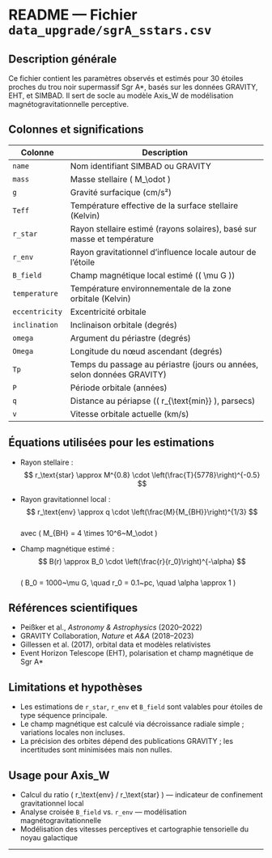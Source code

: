 # README — Fichier `data_upgrade/sgrA_sstars.csv`

## Description générale

Ce fichier contient les paramètres observés et estimés pour 30 étoiles proches du trou noir supermassif Sgr A\*, basés sur les données GRAVITY, EHT, et SIMBAD. Il sert de socle au modèle Axis_W de modélisation magnétogravitationnelle perceptive.

## Colonnes et significations

| Colonne        | Description                                                                                  |
|----------------|----------------------------------------------------------------------------------------------|
| `name`         | Nom identifiant SIMBAD ou GRAVITY                                                            |
| `mass`         | Masse stellaire \( M_\odot \)                                                                |
| `g`            | Gravité surfacique (cm/s²)                                                                    |
| `Teff`         | Température effective de la surface stellaire (Kelvin)                                        |
| `r_star`       | Rayon stellaire estimé (rayons solaires), basé sur masse et température                     |
| `r_env`        | Rayon gravitationnel d’influence locale autour de l’étoile                                   |
| `B_field`      | Champ magnétique local estimé (\( \mu G \))                                                  |
| `temperature`  | Température environnementale de la zone orbitale (Kelvin)                                    |
| `eccentricity` | Excentricité orbitale                                                                         |
| `inclination`  | Inclinaison orbitale (degrés)                                                                 |
| `omega`        | Argument du périastre (degrés)                                                                |
| `Omega`        | Longitude du nœud ascendant (degrés)                                                          |
| `Tp`           | Temps du passage au périastre (jours ou années, selon données GRAVITY)                       |
| `P`            | Période orbitale (années)                                                                     |
| `q`            | Distance au périapse (\( r_{\text{min}} \), parsecs)                                         |
| `v`            | Vitesse orbitale actuelle (km/s)                                                              |

## Équations utilisées pour les estimations

- Rayon stellaire :
  $$ r_\text{star} \approx M^{0.8} \cdot \left(\frac{T}{5778}\right)^{-0.5} $$

- Rayon gravitationnel local :
  $$ r_\text{env} \approx q \cdot \left(\frac{M}{M_{BH}}\right)^{1/3} $$  
  avec \( M_{BH} = 4 \times 10^6~M_\odot \)

- Champ magnétique estimé :
  $$ B(r) \approx B_0 \cdot \left(\frac{r}{r_0}\right)^{-\alpha} $$  
  \( B_0 = 1000~\mu G, \quad r_0 = 0.1~pc, \quad \alpha \approx 1 \)

## Références scientifiques

- Peißker et al., *Astronomy & Astrophysics* (2020–2022)
- GRAVITY Collaboration, *Nature* et *A&A* (2018–2023)
- Gillessen et al. (2017), orbital data et modèles relativistes
- Event Horizon Telescope (EHT), polarisation et champ magnétique de Sgr A\*

## Limitations et hypothèses

- Les estimations de `r_star`, `r_env` et `B_field` sont valables pour étoiles de type séquence principale.
- Le champ magnétique est calculé via décroissance radiale simple ; variations locales non incluses.
- La précision des orbites dépend des publications GRAVITY ; les incertitudes sont minimisées mais non nulles.

## Usage pour Axis_W

- Calcul du ratio \( r_\text{env} / r_\text{star} \) — indicateur de confinement gravitationnel local
- Analyse croisée `B_field` vs. `r_env` — modélisation magnétogravitationnelle
- Modélisation des vitesses perceptives et cartographie tensorielle du noyau galactique

---

